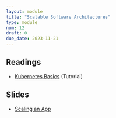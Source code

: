 ```yaml
---
layout: module
title: "Scalable Software Architectures"
type: module
num: 12
draft: 0
due_date: 2023-11-21
---
```


## Readings
* <a href="https://kubernetes.io/docs/tutorials/kubernetes-basics/" target="_blank">Kubernetes Basics</a> (Tutorial)

## Slides
* <a href="https://docs.google.com/presentation/d/1cyXi_ZKqdMzDDWBOerW02yPTl2K8chkoNI5htzjkciE/edit#slide=id.g29c926bd7b1_0_477" target="_blank">Scaling an App</a>